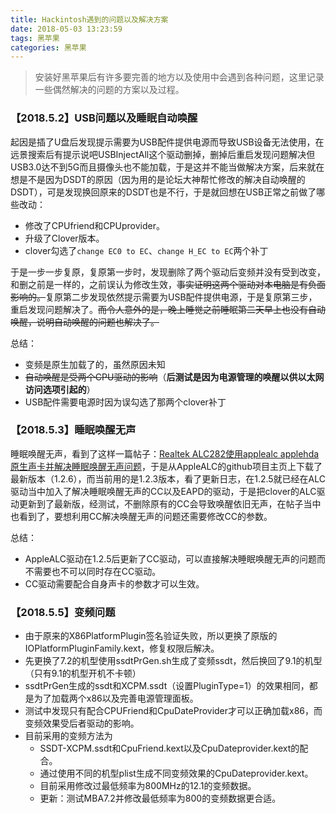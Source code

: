 ```yaml
---
title: Hackintosh遇到的问题以及解决方案
date: 2018-05-03 13:23:59
tags: 黑苹果
categories: 黑苹果
---
```

> 安装好黑苹果后有许多要完善的地方以及使用中会遇到各种问题，这里记录一些偶然解决的问题的方案以及过程。

### 【2018.5.2】USB问题以及睡眠自动唤醒

起因是插了U盘后发现提示需要为USB配件提供电源而导致USB设备无法使用，在远景搜索后有提示说吧USBInjectAll这个驱动删掉，删掉后重启发现问题解决但USB3.0达不到5G而且摄像头也不能加载，于是这并不能当做解决方案，后来就在想是不是因为DSDT的原因（因为用的是论坛大神帮忙修改的解决自动唤醒的DSDT），可是发现换回原来的DSDT也是不行，于是就回想在USB正常之前做了哪些改动：

- 修改了CPUfriend和CPUprovider。
- 升级了Clover版本。
- clover勾选了`change EC0 to EC`、`change H_EC to EC`两个补丁

于是一步一步复原，复原第一步时，发现删除了两个驱动后变频并没有受到改变，和删之前是一样的，之前误认为修改生效，<del>事实证明这两个驱动对本电脑是有负面影响的。</del>复原第二步发现依然提示需要为USB配件提供电源，于是复原第三步，重启发现问题解决了。<del>而令人意外的是，晚上睡觉之前睡眠第二天早上也没有自动唤醒，说明自动唤醒的问题也解决了。</del>

总结：

- 变频是原生加载了的，虽然原因未知
- <del>自动唤醒是受两个CPU驱动的影响</del>（**后测试是因为电源管理的唤醒以供以太网访问选项引起的**）
- USB配件需要电源时因为误勾选了那两个clover补丁

### 【2018.5.3】睡眠唤醒无声

睡眠唤醒无声，看到了这样一篇帖子：[Realtek ALC282使用applealc applehda原生声卡并解决睡眠唤醒无声问题](http://bbs.pcbeta.com/forum.php?mod=viewthread&tid=1783287&highlight=%CB%AF%C3%DF%BB%BD%D0%D1%CE%DE%C9%F9)，于是从AppleALC的github项目主页上下载了最新版本（1.2.6），而当前用的是1.2.3版本，看了更新日志，在1.2.5就已经在ALC驱动当中加入了解决睡眠唤醒无声的CC以及EAPD的驱动，于是把clover的ALC驱动更新到了最新版，经测试，不删除原有的CC会导致唤醒依旧无声，在帖子当中也看到了，要想利用CC解决唤醒无声的问题还需要修改CC的参数。

总结：

- AppleALC驱动在1.2.5后更新了CC驱动，可以直接解决睡眠唤醒无声的问题而不需要也不可以同时存在CC驱动。
- CC驱动需要配合自身声卡的参数才可以生效。

### 【2018.5.5】变频问题

- 由于原来的X86PlatformPlugin签名验证失败，所以更换了原版的IOPlatformPluginFamily.kext，修复权限后解决。
- 先更换了7.2的机型使用ssdtPrGen.sh生成了变频ssdt，然后换回了9.1的机型（只有9.1的机型开机不卡顿）
- ssdtPrGen生成的ssdt和XCPM.ssdt（设置PluginType=1）的效果相同，都是为了加载两个x86以及完善电源管理面板。
- 测试中发现只有配合CPUFriend和CpuDateProvider才可以正确加载x86，而变频效果受后者驱动的影响。
- 目前采用的变频方法为
	- SSDT-XCPM.ssdt和CpuFriend.kext以及CpuDateprovider.kext的配合。
	- 通过使用不同的机型plist生成不同变频效果的CpuDateprovider.kext。
	- 目前采用修改过最低频率为800MHz的12.1的变频数据。
	- 更新：测试MBA7.2并修改最低频率为800的变频数据更合适。
